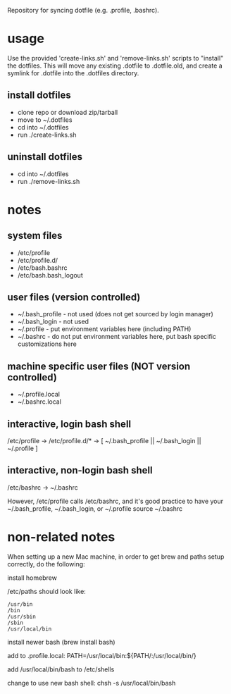 Repository for syncing dotfile (e.g. .profile, .bashrc).

# usage

Use the provided 'create-links.sh' and 'remove-links.sh' scripts to "install" the dotfiles. This will move any existing .dotfile to .dotfile.old, and create a symlink for .dotfile into the .dotfiles directory.

## install dotfiles
  * clone repo or download zip/tarball
  * move to ~/.dotfiles
  * cd into ~/.dotfiles
  * run ./create-links.sh

## uninstall dotfiles
  * cd into ~/.dotfiles
  * run ./remove-links.sh

# notes

## system files
  * /etc/profile
  * /etc/profile.d/<file>
  * /etc/bash.bashrc
  * /etc/bash.bash_logout

## user files (version controlled)
  * ~/.bash_profile - not used (does not get sourced by login manager)
  * ~/.bash_login - not used
  * ~/.profile - put environment variables here (including PATH)
  * ~/.bashrc - do not put environment variables here, put bash specific customizations here

## machine specific user files (NOT version controlled)
  * ~/.profile.local
  * ~/.bashrc.local

## interactive, login bash shell
  /etc/profile -> /etc/profile.d/* -> [ ~/.bash_profile || ~/.bash_login || ~/.profile ]

## interactive, non-login bash shell
  /etc/bashrc -> ~/.bashrc

However, /etc/profile calls /etc/bashrc, and it's good practice to have your ~/.bash_profile, ~/.bash_login, or ~/.profile source ~/.bashrc

# non-related notes
When setting up a new Mac machine, in order to get brew and paths setup correctly, do the following:

install homebrew

/etc/paths should look like:

    /usr/bin
    /bin
    /usr/sbin
    /sbin
    /usr/local/bin

install newer bash (brew install bash)

add to .profile.local: PATH=/usr/local/bin:${PATH/:\/usr\/local\/bin/}

add /usr/local/bin/bash to /etc/shells

change to use new bash shell: chsh -s /usr/local/bin/bash
